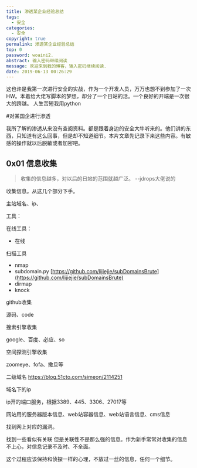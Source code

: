 ```yaml
---
title: 渗透某企业经验总结
tags:
  - 安全
categories:
  - 安全
copyright: true
permalink: 渗透某企业经验总结
top: 0
password: woaini2.
abstract: 输入密码继续阅读
message: 欢迎来到我的博客，输入密码继续阅读.
date: 2019-06-13 00:26:29
---
```


这也许是我第一次进行安全的实战，作为一个开发人员，万万也想不到参加了一次HW。本着给大佬写脚本的梦想，却分了一个日站的活。一个良好的开端是一次很大的跨越。
人生苦短我用python
<!--more-->

#对某国企进行渗透

我所了解的渗透从来没有查阅资料。都是跟着身边的安全大牛听来的。他们讲的东西，只知道有这么回事，但是却不知道细节。本片文章先记录下来这些内容。有敏感的操作就以后脱敏或者加密吧。

## 0x01 信息收集

>收集的信息越多，对以后的日站的范围就越广泛。 --jdrops大佬说的

收集信息。从这几个部分下手。

主站域名、ip、

工具：

在线工具：

 - 在线

扫描工具

 - nmap
 - subdomain.py  [https://github.com/lijiejie/subDomainsBrute](https://github.com/lijiejie/subDomainsBrute)
 - dirmap
 - knock

github收集

源码、code

搜索引擎收集

google、百度、必应、so

空间探测引擎收集

zoomeye、fofa、撒旦等


二级域名
https://blog.51cto.com/simeon/2114251

域名下的ip

ip开的端口服务，根据3389、445、3306、27017等

网站用的服务器版本信息、web站容器信息、web站语言信息、cms信息

找到网上对应的漏洞。

找到一些看似有关联 但是关联性不是那么强的信息。作为新手常常对收集的信息不上心，对信息记录不及时、不全面。


这个过程应该保持和侦探一样的心理，不放过一丝的信息，任何一个细节。










